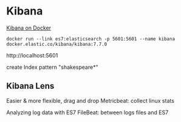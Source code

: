 # Kibana
[Kibana on Docker](https://www.elastic.co/guide/en/kibana/current/docker.html)
```shell script
docker run --link es7:elasticsearch -p 5601:5601 --name kibana docker.elastic.co/kibana/kibana:7.7.0
``` 
http://localhost:5601

create Index pattern "shakespeare*"


## Kibana Lens
Easier & more flexible, drag and drop
Metricbeat: collect linux stats

Analyzing log data with ES7
FileBeat: between logs files and ES7
